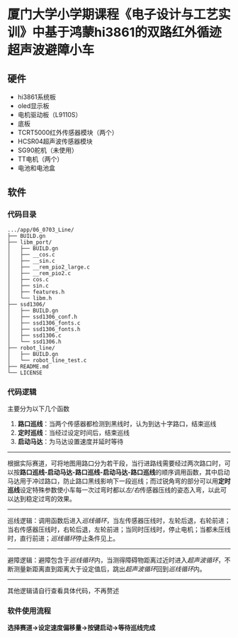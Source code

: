 # 厦门大学小学期课程《电子设计与工艺实训》中基于鸿蒙hi3861的双路红外循迹超声波避障小车

## 硬件
- hi3861系统板
- oled显示板
- 电机驱动板（L9110S）
- 底板
- TCRT5000红外传感器模块（两个）
- HCSR04超声波传感器模块
- SG90舵机（未使用）
- TT电机（两个）
- 电池和电池盒

## 软件
### 代码目录
```
.../app/06_0703_Line/
├── BUILD.gn
├── libm_port/
│   ├── BUILD.gn
│   ├── __cos.c
│   ├── __sin.c
│   ├── __rem_pio2_large.c
│   ├── __rem_pio2.c
│   ├── cos.c
│   ├── sin.c
│   ├── features.h
│   └── libm.h
├── ssd1306/
│   ├── BUILD.gn
│   ├── ssd1306_conf.h
│   ├── ssd1306_fonts.c
│   ├── ssd1306_fonts.h
│   ├── ssd1306.c
│   └── ssd1306.h
├── robot_line/
│   ├── BUILD.gn
│   └── robot_line_test.c
├── README.md
└── LICENSE
```

### 代码逻辑
主要分为以下几个函数
1. **路口巡线**：当两个传感器都检测到黑线时，认为到达十字路口，结束巡线
2. **定时巡线**：当经过设定时间后，结束巡线
3. **启动马达**：为马达设置速度并延时等待

---
根据实际赛道，可将地图用路口分为若干段，当行进路线需要经过两次路口时，可以按**路口巡线-启动马达-路口巡线-启动马达-路口巡线**的顺序调用函数，其中启动马达用于冲过路口，防止路口黑线影响下一段巡线；而过锐角弯的部分可以用**定时巡线**设定特殊参数使小车每一次过弯时都以*左/右*传感器压线的姿态入弯，以此可以达到稳定过弯的效果。

---
巡线逻辑：调用函数后进入*巡线循环*，当左传感器压线时，左轮后退，右轮前进；当右传感器压线时，右轮后退，左轮前进；当同时压线时，停止电机；当都未压线时，直行前进；*巡线循环*停止条件见上。

---
避障逻辑：避障包含于*巡线循环*内，当测得障碍物距离过近时进入*超声波循环*，不断测量新距离直到距离大于设定值后，跳出*超声波循环*回到*巡线循环*内。

---
其他逻辑请自行查看具体代码，不再赘述

### 软件使用流程
**选择赛道->设定速度偏移量->按键启动->等待巡线完成**
